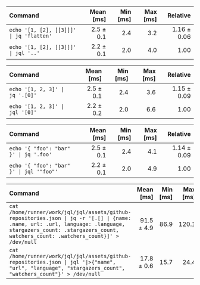 | Command | Mean [ms] | Min [ms] | Max [ms] | Relative |
|:---|---:|---:|---:|---:|
| `echo '[1, [2], [[3]]]' \| jq 'flatten'` | 2.5 ± 0.1 | 2.4 | 3.2 | 1.16 ± 0.06 |
| `echo '[1, [2], [[3]]]' \| jql '..'` | 2.2 ± 0.1 | 2.0 | 4.0 | 1.00 |

| Command | Mean [ms] | Min [ms] | Max [ms] | Relative |
|:---|---:|---:|---:|---:|
| `echo '[1, 2, 3]' \| jq '.[0]'` | 2.5 ± 0.1 | 2.4 | 3.6 | 1.15 ± 0.09 |
| `echo '[1, 2, 3]' \| jql '[0]'` | 2.2 ± 0.2 | 2.0 | 6.6 | 1.00 |

| Command | Mean [ms] | Min [ms] | Max [ms] | Relative |
|:---|---:|---:|---:|---:|
| `echo '{ "foo": "bar" }' \| jq '.foo'` | 2.5 ± 0.1 | 2.4 | 4.1 | 1.14 ± 0.09 |
| `echo '{ "foo": "bar" }' \| jql '"foo"'` | 2.2 ± 0.1 | 2.0 | 4.9 | 1.00 |

| Command | Mean [ms] | Min [ms] | Max [ms] | Relative |
|:---|---:|---:|---:|---:|
| `cat /home/runner/work/jql/jql/assets/github-repositories.json \| jq -r '[.[] \| {name: .name, url: .url, language: .language, stargazers_count: .stargazers_count, watchers_count: .watchers_count}]' > /dev/null` | 91.5 ± 4.9 | 86.9 | 120.1 | 5.14 ± 0.32 |
| `cat /home/runner/work/jql/jql/assets/github-repositories.json \| jql '\|>{"name", "url", "language", "stargazers_count", "watchers_count"}' > /dev/null` | 17.8 ± 0.6 | 15.7 | 24.4 | 1.00 |

